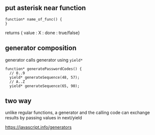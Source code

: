 
## put asterisk near function

```
function* name_of_func() {
}
```

returns { value : X : done : true/false}

## generator composition

generator calls generator using `yield*`

```
function* generatePasswordCodes() {
  // 0..9
  yield* generateSequence(48, 57);
  // A..Z
  yield* generateSequence(65, 90);
```

## two way

 unlike regular functions, a generator and the calling code can exchange results by passing values in next/yield

https://javascript.info/generators

